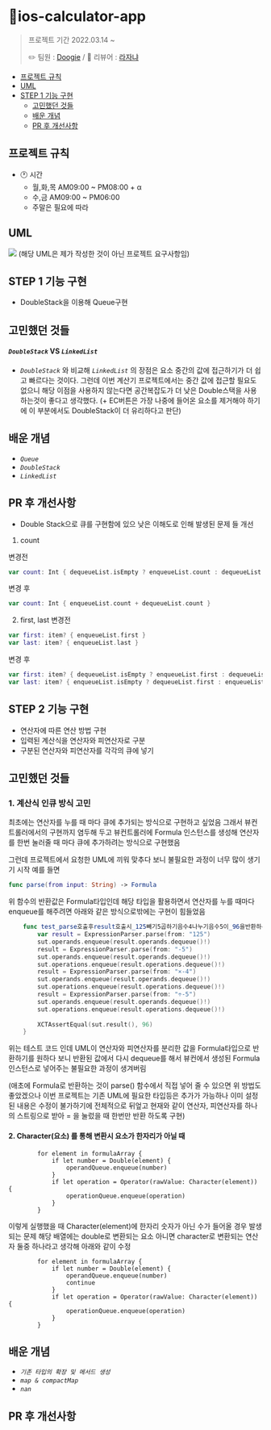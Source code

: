 # 📱ios-calculator-app
> 프로젝트 기간 2022.03.14 ~
> 
> ✏️ 팀원 : [Doogie](https://github.com/doogie97) / 🎤 리뷰어 : [라자냐](https://github.com/wonhee009)

- [프로젝트 규칙](#프로젝트-규칙)
- [UML](#프로젝트-규칙)
- [STEP 1 기능 구현](#step-1-기능-구현)
    + [고민했던 것들](#고민했던-것들)
    + [배운 개념](#배운-개념)
    + [PR 후 개선사항](#pr-후-개선사항)
## 프로젝트 규칙
- 🕐 시간
    - 월,화,목 AM09:00 ~ PM08:00 + α
    - 수,금 AM09:00 ~ PM06:00
    - 주말은 필요에 따라

## UML 
![](https://i.imgur.com/S7NAWZo.png)
(해당 UML은 제가 작성한 것이 아닌 프로젝트 요구사항임)

## STEP 1 기능 구현
- DoubleStack을 이용해 Queue구현

## 고민했던 것들
#### *`DoubleStack`* VS *`LinkedList`*
- *`DoubleStack`* 와 비교해 *`LinkedList`* 의 장점은 요소 중간의 값에 접근하기가 더 쉽고 빠르다는 것이다. 그런데 이번 계산기 프로젝트에서는 중간 값에 접근할 필요도 없으니 해당 이점을 사용하지 않는다면 공간복잡도가 더 낮은 Double스택을 사용하는것이 좋다고 생각했다.
(+ EC버튼은 가장 나중에 들어온 요소를 제거해야 하기에 이 부분에서도 DoubleStack이 더 유리하다고 판단)

## 배운 개념
- *`Queue`*
- *`DoubleStack`*
- *`LinkedList`*

## PR 후 개선사항
- Double Stack으로 큐를 구현함에 있으 낮은 이해도로 인해 발생된 문제 들 개선

1. count

변경전
```swift
var count: Int { dequeueList.isEmpty ? enqueueList.count : dequeueList.count }
```
변경 후
```swift
var count: Int { enqueueList.count + dequeueList.count }
```
2. first, last
변경전
```swift
var first: item? { enqueueList.first }
var last: item? { enqueueList.last }
```
변경 후
```swift
var first: item? { dequeueList.isEmpty ? enqueueList.first : dequeueList.last }
var last: item? { enqueueList.isEmpty ? dequeueList.first : enqueueList.last }
```
## STEP 2 기능 구현
- 연산자에 따른 연산 방법 구현
- 입력된 계산식을 연산자와 피연산자로 구분
- 구분된 연산자와 피연산자를 각각의 큐에 넣기

## 고민했던 것들
### 1. 계산식 인큐 방식 고민

최초에는 연산자를 누를 때 마다 큐에 추가되는 방식으로 구현하고 싶었음
그래서 뷰컨트롤러에서의 구현까지 염두해 두고 뷰컨트롤러에 Formula 인스턴스를 생성해 연산자를 한번 눌러줄 때 마다 큐에 추가하려는 방식으로 구현했음

그런데 프로젝트에서 요청한 UML에 끼워 맞추다 보니 불필요한 과정이 너무 많이 생기기 시작
예를 들면
```swift
func parse(from input: String) -> Formula
```
위 함수의 반환값은 Formula타입인데 해당 타입을 활용하면서 연산자를 누를 때마다 enqueue를 해주려면 아래와 같은 방식으로밖에는 구현이 힘들었음
```swift
    func test_parse호출후result호출시_125빼기5곱하기음수4나누기음수5이_96을반환하는지() {
        var result = ExpressionParser.parse(from: "125")
        sut.operands.enqueue(result.operands.dequeue()!)
        result = ExpressionParser.parse(from: "-5")
        sut.operands.enqueue(result.operands.dequeue()!)
        sut.operations.enqueue(result.operations.dequeue()!)
        result = ExpressionParser.parse(from: "×-4")
        sut.operands.enqueue(result.operands.dequeue()!)
        sut.operations.enqueue(result.operations.dequeue()!)
        result = ExpressionParser.parse(from: "÷-5")
        sut.operands.enqueue(result.operands.dequeue()!)
        sut.operations.enqueue(result.operations.dequeue()!)
        
        XCTAssertEqual(sut.result(), 96)
    }
```
위는 테스트 코드 인데 UML이 연산자와 피연산자를 분리한 값을 Formula타입으로 반환하기를 원하다 보니 반환된 값에서 다시 dequeue를 해서 뷰컨에서 생성된 Formula인스턴스로 넣어주는 불필요한 과정이 생겨버림

(애초에 Formula로 반환하는 것이 parse() 함수에서 직접 넣어 줄 수 있으면 위 방법도 좋았겠으나 이번 프로젝트는 기존 UML에 필요한 타입등은 추가가 가능하나 이미 설정된 내용은 수정이 불가하기에 전체적으로 뒤엎고 현재와 같이 연산자, 피연산자를 하나의 스트링으로 받아 = 을 눌렀을 때 한번만 반환 하도록 구현)

#### 2. Character(요소) 를 통해 변환시 요소가 한자리가 아닐 때

```swift=
        for element in formulaArray {
            if let number = Double(element) {
                operandQueue.enqueue(number)
            }
            if let operation = Operator(rawValue: Character(element)) {
                operationQueue.enqueue(operation)
            }
        }
```
이렇게 실행했을 때 Character(element)에 한자리 숫자가 아닌 수가 들어올 경우 발생되는 문제
해당 배열에는 double로 변환되는 요소 아니면 character로 변환되는 연산자 둘중 하나라고 생각해
아래와 같이 수정

```swift=
        for element in formulaArray {
            if let number = Double(element) {
                operandQueue.enqueue(number)
                continue
            }
            if let operation = Operator(rawValue: Character(element)) {
                operationQueue.enqueue(operation)
            }
        }
```

## 배운 개념
- *`기존 타입의 확장 및 메서드 생성`*
- *`map & compactMap`*
- *`nan`*

## PR 후 개선사항
